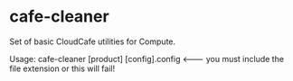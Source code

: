 cafe-cleaner
============

Set of basic CloudCafe utilities for Compute.

Usage: cafe-cleaner [product] [config].config <--- you must include the file extension
       or this will fail!
